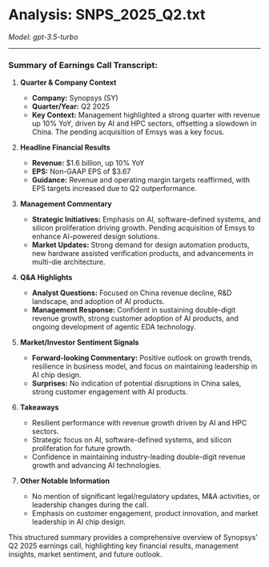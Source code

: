 # Analysis: SNPS_2025_Q2.txt

*Model: gpt-3.5-turbo*

---

### Summary of Earnings Call Transcript:

1. **Quarter & Company Context**
   - **Company:** Synopsys (SY)
   - **Quarter/Year:** Q2 2025
   - **Key Context:** Management highlighted a strong quarter with revenue up 10% YoY, driven by AI and HPC sectors, offsetting a slowdown in China. The pending acquisition of Emsys was a key focus.

2. **Headline Financial Results**
   - **Revenue:** $1.6 billion, up 10% YoY
   - **EPS:** Non-GAAP EPS of $3.67
   - **Guidance:** Revenue and operating margin targets reaffirmed, with EPS targets increased due to Q2 outperformance.

3. **Management Commentary**
   - **Strategic Initiatives:** Emphasis on AI, software-defined systems, and silicon proliferation driving growth. Pending acquisition of Emsys to enhance AI-powered design solutions.
   - **Market Updates:** Strong demand for design automation products, new hardware assisted verification products, and advancements in multi-die architecture.

4. **Q&A Highlights**
   - **Analyst Questions:** Focused on China revenue decline, R&D landscape, and adoption of AI products.
   - **Management Response:** Confident in sustaining double-digit revenue growth, strong customer adoption of AI products, and ongoing development of agentic EDA technology.

5. **Market/Investor Sentiment Signals**
   - **Forward-looking Commentary:** Positive outlook on growth trends, resilience in business model, and focus on maintaining leadership in AI chip design.
   - **Surprises:** No indication of potential disruptions in China sales, strong customer engagement with AI products.

6. **Takeaways**
   - Resilient performance with revenue growth driven by AI and HPC sectors.
   - Strategic focus on AI, software-defined systems, and silicon proliferation for future growth.
   - Confidence in maintaining industry-leading double-digit revenue growth and advancing AI technologies.

7. **Other Notable Information**
   - No mention of significant legal/regulatory updates, M&A activities, or leadership changes during the call.
   - Emphasis on customer engagement, product innovation, and market leadership in AI chip design.

This structured summary provides a comprehensive overview of Synopsys' Q2 2025 earnings call, highlighting key financial results, management insights, market sentiment, and future outlook.